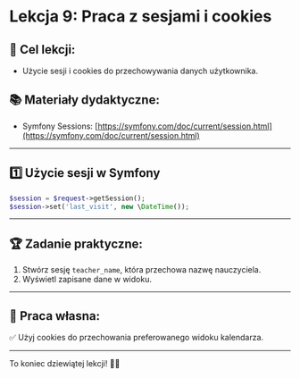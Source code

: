# Lekcja 9: Praca z sesjami i cookies

## 🎯 Cel lekcji:
- Użycie sesji i cookies do przechowywania danych użytkownika.

## 📚 Materiały dydaktyczne:
- Symfony Sessions: [https://symfony.com/doc/current/session.html](https://symfony.com/doc/current/session.html)

---

## 1️⃣ Użycie sesji w Symfony
```php
$session = $request->getSession();
$session->set('last_visit', new \DateTime());
```

---

## 🏆 Zadanie praktyczne:
1. Stwórz sesję `teacher_name`, która przechowa nazwę nauczyciela.  
2. Wyświetl zapisane dane w widoku.  

---

## 📌 Praca własna:
✅ Użyj cookies do przechowania preferowanego widoku kalendarza.  

---

To koniec dziewiątej lekcji! 🎯🚀

